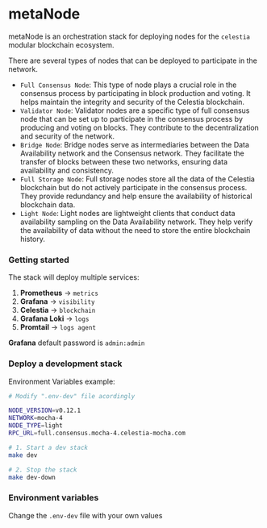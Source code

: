 # metaNode

metaNode is an orchestration stack for deploying nodes for the `celestia` modular blockchain ecosystem.

There are several types of nodes that can be deployed to participate in the network.

- `Full Consensus Node`: This type of node plays a crucial role in the consensus process by participating in block production and voting. It helps maintain the integrity and security of the Celestia blockchain.
- `Validator Node`: Validator nodes are a specific type of full consensus node that can be set up to participate in the consensus process by producing and voting on blocks. They contribute to the decentralization and security of the network.
- `Bridge Node`: Bridge nodes serve as intermediaries between the Data Availability network and the Consensus network. They facilitate the transfer of blocks between these two networks, ensuring data availability and consistency.
- `Full Storage Node`: Full storage nodes store all the data of the Celestia blockchain but do not actively participate in the consensus process. They provide redundancy and help ensure the availability of historical blockchain data.
- `Light Node`: Light nodes are lightweight clients that conduct data availability sampling on the Data Availability network. They help verify the availability of data without the need to store the entire blockchain history.

### Getting started

The stack will deploy multiple services:
1. **Prometheus**   -> `metrics`
2. **Grafana**      -> `visibility`
3. **Celestia**     -> `blockchain`
4. **Grafana Loki** -> `logs`
5. **Promtail**     -> `logs agent`

**Grafana** default password is `admin:admin`

### Deploy a development stack
Environment Variables example:

```bash
# Modify ".env-dev" file acordingly 

NODE_VERSION=v0.12.1
NETWORK=mocha-4
NODE_TYPE=light
RPC_URL=full.consensus.mocha-4.celestia-mocha.com
```

```bash
# 1. Start a dev stack
make dev

# 2. Stop the stack
make dev-down
```

### Environment variables
Change the `.env-dev` file with your own values